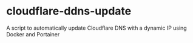 # cloudflare-ddns-update
A script to automatically update Cloudflare DNS with a dynamic IP using Docker and Portainer
